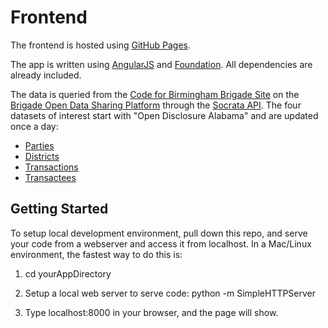Frontend
========

The frontend is hosted using [GitHub Pages](https://pages.github.com/).

The app is written using [AngularJS](https://angularjs.org/) and [Foundation](http://foundation.zurb.com/). All dependencies are already included.

The data is queried from the [Code for Birmingham Brigade Site](https://brigades.opendatanetwork.com/catalog?Brigade_Group=Code%20for%20Birmingham) on the [Brigade Open Data Sharing Platform](https://brigades.opendatanetwork.com/) through the [Socrata API](http://dev.socrata.com/). The four datasets of interest start with "Open Disclosure Alabama" and are updated once a day:

- [Parties](https://brigades.opendatanetwork.com/dataset/Open-Disclosure-Alabama-Parties/kjgr-g56d)
- [Districts](https://brigades.opendatanetwork.com/dataset/Open-Disclosure-Alabama-Districts/p8kt-epji)
- [Transactions](https://brigades.opendatanetwork.com/dataset/Open-Disclosure-Alabama-Transactions/vcap-yyfq)
- [Transactees](https://brigades.opendatanetwork.com/dataset/Open-Disclosure-Alabama-Transactees/9xmj-xdkh)


## Getting Started
To setup local development environment, pull down this repo, and serve your code from a webserver and access it from localhost. In a Mac/Linux environment, the fastest way to do this is:

1. cd yourAppDirectory

2. Setup a local web server to serve code: 
python -m SimpleHTTPServer

3. Type localhost:8000 in your browser, and the page will show.